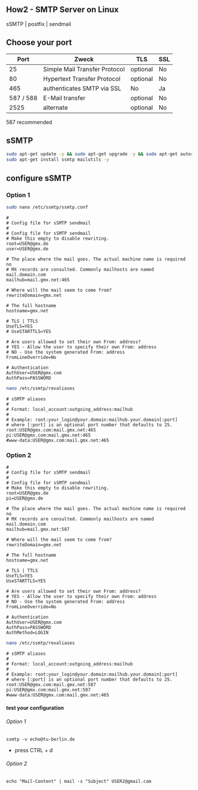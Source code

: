 ## How2 - SMTP Server on Linux
sSMTP | postfix | sendmail

## Choose your port

**Port**  | **Zweck**                       |  **TLS** | **SSL**
----------|---------------------------------|----------|------
25        | Simple Mail Transfer Protocol   | optional | No
80        | Hypertext Transfer Protocol     | optional | No
465       | authenticates SMTP via SSL      | No       | Ja
587 / 588 | E-Mail transfer                 | optional | No
2525      | alternate                       | optional | No

587 recommended

## sSMTP
```bash
sudo apt-get update -y && sudo apt-get upgrade -y && sudo apt-get autoremove -y
sudo apt-get install ssmtp mailutils -y
```

## configure sSMTP
### Option 1
```bash
sudo nano /etc/ssmtp/ssmtp.conf
```
```nano
#
# Config file for sSMTP sendmail  
#
# Config file for sSMTP sendmail  
# Make this empty to disable rewriting. 
root=USER@gmx.de 
user=USER@gmx.de

# The place where the mail goes. The actual machine name is required no  
# MX records are consulted. Commonly mailhosts are named mail.domain.com 
mailhub=mail.gmx.net:465

# Where will the mail seem to come from? 
rewriteDomain=gmx.net    

# The full hostname 
hostname=gmx.net

# TLS | TTLS
UseTLS=YES 
# UseSTARTTLS=YES 

# Are users allowed to set their own From: address?
# YES - Allow the user to specify their own From: address 
# NO - Use the system generated From: address
FromLineOverride=No     

# Authentication
AuthUser=USER@gmx.com
AuthPass=PASSWORD
```
```bash
nano /etc/ssmtp/revaliases
```
```nano
# sSMTP aliases 
#
# Format: local_account:outgoing_address:mailhub 
#
# Example: root:your_login@your.domain:mailhub.your.domain[:port]
# where [:port] is an optional port number that defaults to 25.
root:USER@gmx.com:mail.gmx.net:465
pi:USER@gmx.com:mail.gmx.net:465
#www-data:USER@gmx.com:mail.gmx.net:465
```

### Option 2
```nano
#
# Config file for sSMTP sendmail  
#
# Config file for sSMTP sendmail  
# Make this empty to disable rewriting. 
root=USER@gmx.de 
pi=USER@gmx.de

# The place where the mail goes. The actual machine name is required no  
# MX records are consulted. Commonly mailhosts are named mail.domain.com 
mailhub=mail.gmx.net:587

# Where will the mail seem to come from? 
rewriteDomain=gmx.net    

# The full hostname 
hostname=gmx.net

# TLS | TTLS
UseTLS=YES 
UseSTARTTLS=YES 

# Are users allowed to set their own From: address?
# YES - Allow the user to specify their own From: address 
# NO - Use the system generated From: address
FromLineOverride=No     

# Authentication
AuthUser=USER@gmx.com
AuthPass=PASSWORD
AuthMethod=LOGIN
```
```bash
nano /etc/ssmtp/revaliases
```
```nano
# sSMTP aliases 
#
# Format: local_account:outgoing_address:mailhub 
#
# Example: root:your_login@your.domain:mailhub.your.domain[:port]
# where [:port] is an optional port number that defaults to 25.
root:USER@gmx.com:mail.gmx.net:587
pi:USER@gmx.com:mail.gmx.net:587
#www-data:USER@gmx.com:mail.gmx.net:465
```

#### test your configuration
###### Option 1
```
ssmtp -v echo@tu-berlin.de
```
- press CTRL + d

###### Option 2
```
echo "Mail-Content" | mail -s "Subject" USER2@gmail.com
```

